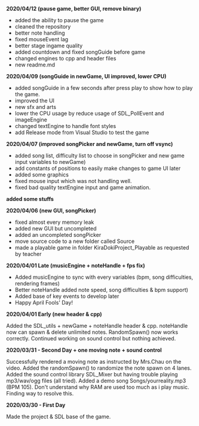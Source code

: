 **2020/04/12 (pause game, better GUI, remove binary)**

- added the ability to pause the game
- cleaned the repository
- better note handling
- fixed mouseEvent lag
- better stage ingame quality
- added countdown and fixed songGuide before game
- changed engines to cpp and header files
- new readme.md

**2020/04/09 (songGuide in newGame, UI improved, lower CPU)**

- added songGuide in a few seconds after press play to show how to play the game.
- improved the UI
- new sfx and arts
- lower the CPU usage by reduce usage of SDL_PollEvent and imageEngine
- changed textEngine to handle font styles
- add Release mode from Visual Studio to test the game

**2020/04/07 (improved songPicker and newGame, turn off vsync)**

- added song list, difficulty list to choose in songPicker and new game input variables to newGame)
- add constants of positions to easily make changes to game UI later
- added some graphics
- fixed mouse input which was not handling well.
- fixed bad quality textEngine input and game animation.

**added some stuffs**

**2020/04/06 (new GUI, songPicker)**

- fixed almost every memory leak
- added new GUI but uncompleted
- added an uncompleted songPicker
- move source code to a new folder called Source
- made a playable game in folder KiraDokiProject_Playable as requested by teacher

**2020/04/01 Late (musicEngine + noteHandle + fps fix)**

- Added musicEngine to sync with every variables (bpm, song difficulties, rendering frames)
- Better noteHandle added note speed, song difficulties & bpm support)
- Added base of key events to develop later
- Happy April Fools' Day!

**2020/04/01 Early (new header & cpp)**

Added the SDL_utils + newGame + noteHandle header & cpp.
noteHandle now can spawn & delete unlimited notes.
RandomSpawn() now works correctly.
Continued working on sound control but nothing achieved.

**2020/03/31 - Second Day + one moving note + sound control**

Successfully rendered a moving note as instructed by Mrs.Chau on the video.
Added the randomSpawn() to randomize the note spawn on 4 lanes.
Added the sound control library SDL_Mixer but having trouble playing mp3/wav/ogg files (all tried).
Added a demo song Songs/yourreality.mp3 (BPM 105).
Don't understand why RAM are used too much as i play music. Finding way to resolve this.

**2020/03/30 - First Day**

Made the project & SDL base of the game.